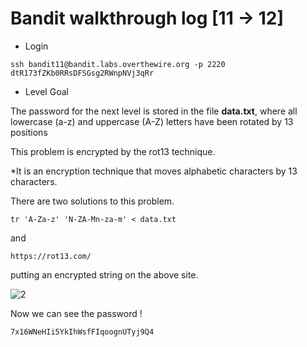 # Bandit walkthrough log [11 -> 12]

- Login

```
ssh bandit11@bandit.labs.overthewire.org -p 2220
dtR173fZKb0RRsDFSGsg2RWnpNVj3qRr
```

- Level Goal

The password for the next level is stored in the file **data.txt**, where all lowercase (a-z) and uppercase (A-Z) letters have been rotated by 13 positions

This problem is encrypted by the rot13 technique.

*It is an encryption technique that moves alphabetic characters by 13 characters.

There are two solutions to this problem.

```
tr 'A-Za-z' 'N-ZA-Mn-za-m' < data.txt
```

and 

```
https://rot13.com/
```

putting an encrypted string on the above site.

![2](https://github.com/Narthy0301/Narthy0301.github.io/assets/172380852/9783adcf-de64-42e4-9a0c-cc789b609dc3)

Now we can see the password !

```
7x16WNeHIi5YkIhWsfFIqoognUTyj9Q4
```

